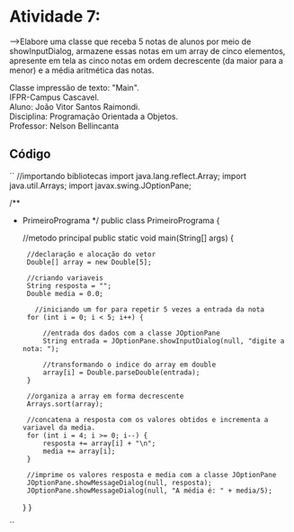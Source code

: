 # Atividade 7:

-->Elabore uma classe que receba 5 notas de alunos por meio de showInputDialog, armazene essas notas em um array de cinco elementos, apresente em tela as cinco notas em ordem decrescente (da maior para a menor) e a média aritmética das notas.

Classe impressão de texto: "Main".     
IFPR-Campus Cascavel.     
Aluno: João Vitor Santos Raimondi.     
Disciplina: Programação Orientada a Objetos.     
Professor: Nelson Bellincanta     


## Código
´´
//importando bibliotecas
import java.lang.reflect.Array;
import java.util.Arrays;
import javax.swing.JOptionPane;

/**
 * PrimeiroPrograma
 */
public class PrimeiroPrograma {

    //metodo principal
    public static void main(String[] args) {
        
        //declaração e alocação do vetor
        Double[] array = new Double[5];
        
        //criando variaveis
        String resposta = "";
        Double media = 0.0;
        
          //iniciando um for para repetir 5 vezes a entrada da nota
        for (int i = 0; i < 5; i++) {
            
            //entrada dos dados com a classe JOptionPane
            String entrada = JOptionPane.showInputDialog(null, "digite a nota: ");
            
            //transformando o indice do array em double
            array[i] = Double.parseDouble(entrada);
        }

        //organiza a array em forma decrescente
        Arrays.sort(array);
        
        //concatena a resposta com os valores obtidos e incrementa a variavel da media.
        for (int i = 4; i >= 0; i--) {
            resposta += array[i] + "\n";
            media += array[i];
        }
        
        //imprime os valores resposta e media com a classe JOptionPane
        JOptionPane.showMessageDialog(null, resposta);
        JOptionPane.showMessageDialog(null, "A média é: " + media/5);
        
    }
}

´´
